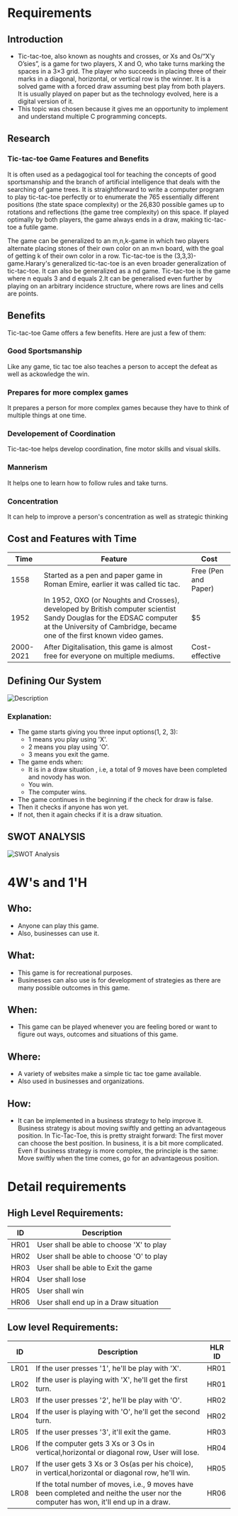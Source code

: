 # Requirements
## Introduction
 * Tic-tac-toe, also known as noughts and crosses, or Xs and Os/“X’y O’sies”, is a game for two players, X and O, who take turns marking the spaces in a 3×3 grid. The player who succeeds in placing three of their marks in a diagonal, horizontal, or vertical row is the winner. It is a solved game with a forced draw assuming best play from both players. It is usually played on paper but as the technology evolved, here is a digital version of it.
 * This topic was chosen because it gives me an opportunity to implement and understand multiple C programming concepts.


## Research
### Tic-tac-toe Game Features and Benefits
It is often used as a pedagogical tool for teaching the concepts of good sportsmanship and the branch of artificial intelligence that deals with the searching of game trees. It is straightforward to write a computer program to play tic-tac-toe perfectly or to enumerate the 765 essentially different positions (the state space complexity) or the 26,830 possible games up to rotations and reflections (the game tree complexity) on this space. If played optimally by both players, the game always ends in a draw, making tic-tac-toe a futile game.

The game can be generalized to an m,n,k-game in which two players alternate placing stones of their own color on an m×n board, with the goal of getting k of their own color in a row. Tic-tac-toe is the (3,3,3)-game.Harary's generalized tic-tac-toe is an even broader generalization of tic-tac-toe. It can also be generalized as a nd game. Tic-tac-toe is the game where n equals 3 and d equals 2.It can be generalised even further by playing on an arbitrary incidence structure, where rows are lines and cells are points.

## Benefits
Tic-tac-toe Game offers a few benefits. Here are just a few of them:

### Good Sportsmanship
Like any game, tic tac toe also teaches a person to accept the defeat as well as ackowledge the win.

### Prepares for more complex games
It prepares a person for more complex games because they have to think of multiple things at one time.

### Developement of Coordination
Tic-tac-toe helps develop coordination, fine motor skills and visual skills.

### Mannerism
It helps one to learn how to follow rules and take turns.

### Concentration
It can help to improve a person's concentration as well as strategic thinking

## Cost and Features with Time 
| Time | Feature | Cost |
| ----- | ----- | ----- |
| 1558| Started as a pen and paper game in Roman Emire, earlier it was called tic tac.   | Free (Pen and Paper) |
| 1952 |In 1952, OXO (or Noughts and Crosses), developed by British computer scientist Sandy Douglas for the EDSAC computer at the University of Cambridge, became one of the first known video games.| $5 |
| 2000-2021 | After Digitalisation, this game is almost free for everyone on multiple mediums.| Cost-effective |

## Defining Our System

![Description](https://i.postimg.cc/QM83sfyj/flow.png)
### Explanation:
* The game starts giving you three input options(1, 2, 3):
    * 1 means you play using 'X'.
    * 2 means you play using 'O'.
    * 3 means you exit the game.
* The game ends when:
    * It is in a draw situation , i.e, a total of 9 moves have been completed and novody has won.
    * You win.
    * The computer wins.
* The game continues in the beginning if the check for draw is false.
* Then it checks if anyone has won yet.
* If not, then it again checks if it is a draw situation.

## SWOT ANALYSIS
![SWOT Analysis](https://i.postimg.cc/x196SN1M/SWOT-ANALYSIS.jpg)

# 4W&#39;s and 1&#39;H

## Who:
* Anyone can play this game. 
* Also, businesses can use it.

## What:
* This game is for recreational purposes. 
* Businesses can also use is for development of strategies as there are many possible outcomes in this game.

## When:
* This game can be played whenever you are feeling bored or want to figure out ways, outcomes and situations of this game.

## Where:
* A variety of websites make a simple tic tac toe game available.
* Also used in businesses and organizations.


## How:
* It can be implemented in a business strategy to help improve it. Business strategy is about moving swiftly and getting an advantageous position. In Tic-Tac-Toe, this is pretty straight forward: The first mover can choose the best position. In business, it is a bit more complicated. Even if business strategy is more complex, the principle is the same: Move swiftly when the time comes, go for an advantageous position.

# Detail requirements
## High Level Requirements: 
| ID | Description | 
| ----- | ----- | 
| HR01 | User shall be able to choose 'X' to play |
| HR02 | User shall be able to choose 'O' to play |
| HR03 | User shall be able to Exit the game |
| HR04 | User shall lose|
| HR05 | User shall win|
| HR06 | User shall end up in a Draw situation|
##  Low level Requirements:

| ID | Description | HLR ID |
| ------ | --------- | ------ |
| LR01 | If the user presses '1', he'll be play with 'X'. | HR01 |
| LR02 | If the user is playing with 'X', he'll get the first turn. | HR01 |
| LR03 | If the user presses '2', he'll be play with 'O'. | HR02 |
| LR04 | If the user is playing with 'O', he'll get the second turn. | HR02 |
| LR05 | If the user presses '3', it'll exit the game. | HR03 |
| LR06 | If the computer gets 3 Xs or 3 Os in vertical,horizontal or diagonal row, User will lose. | HR04 |
| LR07 | If the user gets 3 Xs or 3 Os(as per his choice), in vertical,horizontal or diagonal row, he'll win. | HR05 |
| LR08 | If the total number of moves, i.e., 9 moves have been completed and neithe the user nor the computer has won, it'll end up in a draw. | HR06 |




